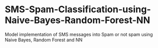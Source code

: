# SMS-Spam-Classification-using-Naive-Bayes-Random-Forest-NN
Model implementation of SMS messages into Spam or not spam using Naive Bayes, Random Forest and NN
